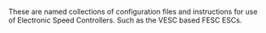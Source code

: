 These are named collections of configuration files and instructions for use of Electronic Speed Controllers. Such as the VESC based FESC ESCs.

